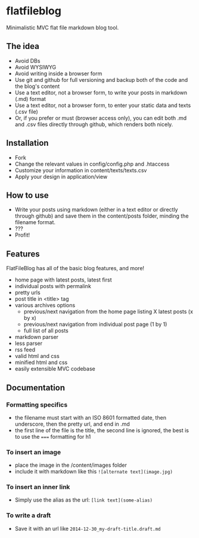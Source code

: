 flatfileblog
============

Minimalistic MVC flat file markdown blog tool.

## The idea

- Avoid DBs
- Avoid WYSIWYG
- Avoid writing inside a browser form
- Use git and github for full versioning and backup both of the code and the blog's content
- Use a text editor, not a browser form, to write your posts in markdown (.md) format
- Use a text editor, not a browser form, to enter your static data and texts (.csv file)
- Or, if you prefer or must (browser access only), you can edit both .md and .csv files directly through github, which renders both nicely.

## Installation

- Fork
- Change the relevant values in config/config.php and .htaccess
- Customize your information in content/texts/texts.csv
- Apply your design in application/view

## How to use

- Write your posts using markdown (either in a text editor or directly through github) and save them in the content/posts folder, minding the filename format.
- ???
- Profit!

## Features

FlatFileBlog has all of the basic blog features, and more!

- home page with latest posts, latest first
- individual posts with permalink
- pretty urls
- post title in &lt;title&gt; tag
- various archives options
  - previous/next navigation from the home page listing X latest posts (x by x)
  - previous/next navigation from individual post page (1 by 1)
  - full list of all posts
- markdown parser
- less parser
- rss feed
- valid html and css
- minified html and css
- easily extensible MVC codebase
  
## Documentation

### Formatting specifics

- the filename must start with an ISO 8601 formatted date, then underscore, then the pretty url, and end in .md
- the first line of the file is the title, the second line is ignored, the best is to use the `===` formatting for h1 

### To insert an image

- place the image in the /content/images folder
- include it with markdown like this `![alternate text](image.jpg)`

### To insert an inner link

- Simply use the alias as the url: `[link text](some-alias)`

### To write a draft

- Save it with an url like `2014-12-30_my-draft-title.draft.md`
